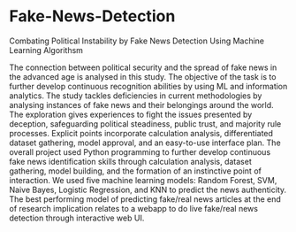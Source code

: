 # Fake-News-Detection
Combating Political Instability by Fake News Detection Using Machine Learning Algorithsm

The connection between political security and the spread of fake news in the advanced age is 
analysed in this study. The objective of the task is to further develop continuous recognition abilities 
by using ML and information analytics. The study tackles deficiencies in current methodologies by 
analysing instances of fake news and their belongings around the world. The exploration gives 
experiences to fight the issues presented by deception, safeguarding political steadiness, public trust, 
and majority rule processes. Explicit points incorporate calculation analysis, differentiated dataset 
gathering, model approval, and an easy-to-use interface plan. The overall project used Python 
programming to further develop continuous fake news identification skills through calculation 
analysis, dataset gathering, model building, and the formation of an instinctive point of interaction. 
We used five machine learning models: Random Forest, SVM, Naive Bayes, Logistic Regression, 
and KNN to predict the news authenticity. The best performing model of predicting fake/real news 
articles at the end of research implication relates to a webapp to do live fake/real news detection 
through interactive web UI.
